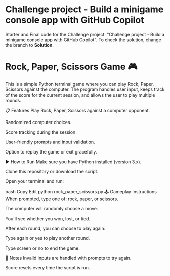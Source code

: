 # Challenge project - Build a minigame console app with GitHub Copilot

Starter and Final code for the Challenge project: "Challenge project - Build a minigame console app with GitHub Copilot". To check the solution, change the branch to **Solution**.

# Rock, Paper, Scissors Game 🎮
This is a simple Python terminal game where you can play Rock, Paper, Scissors against the computer. The program handles user input, keeps track of the score for the current session, and allows the user to play multiple rounds.

📋 Features
Play Rock, Paper, Scissors against a computer opponent.

Randomized computer choices.

Score tracking during the session.

User-friendly prompts and input validation.

Option to replay the game or exit gracefully.

▶️ How to Run
Make sure you have Python installed (version 3.x).

Clone this repository or download the script.

Open your terminal and run:

bash
Copy
Edit
python rock_paper_scissors.py
🕹️ Gameplay Instructions
When prompted, type one of: rock, paper, or scissors.

The computer will randomly choose a move.

You'll see whether you won, lost, or tied.

After each round, you can choose to play again:

Type again or yes to play another round.

Type screen or no to end the game.

📌 Notes
Invalid inputs are handled with prompts to try again.

Score resets every time the script is run.
